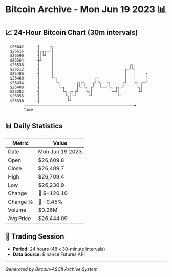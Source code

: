 # Bitcoin Archive - Mon Jun 19 2023 📊

## 📈 24-Hour Bitcoin Chart (30m intervals)

```
  $26642      ┤    ┌┐                                          
  $26616      ┤┌┐┌─┘│                                          
  $26590      ┤│└┘  │                                          
  $26564      ┼┘    │                                          
  $26538      ┤     │                                 ┌┐       
  $26512      ┤     │                               ┌─┘└┐      
  $26486      ┤     │                               │   │    ┌ 
  $26460      ┤     └─┐                ┌┐           │   │    │ 
  $26434      ┤       └┐       ┌┐┌┐   ┌┘└┐  ┌┐     ┌┘   └┐ ┌─┘ 
  $26408      ┤        └─┐     │└┘└┐ ┌┘  └──┘└┐ ┌┐┌┘     └┐│   
  $26382      ┤          └┐ ┌┐┌┘   └┐│        └─┘││       └┘   
  $26356      ┤           └┐│└┘     └┘           └┘            
  $26330      ┤            └┘                                  
        ────────────────────────────────────────────────→
        Time
```

## 📊 Daily Statistics

| Metric | Value |
|--------|-------|
| Date | Mon Jun 19 2023 |
| Open | $26,609.8 |
| Close | $26,489.7 |
| High | $26,709.4 |
| Low | $26,230.9 |
| Change | 🔴 $-120.10 |
| Change % | 🔴 -0.45% |
| Volume | $0.26M |
| Avg Price | $26,444.09 |

## 📅 Trading Session

- **Period:** 24 hours (48 x 30-minute intervals)
- **Data Source:** Binance Futures API

---
*Generated by Bitcoin-ASCII Archive System*
